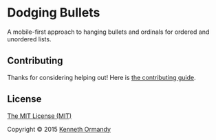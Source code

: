 <!--

[![A great header image you designed, or collaborated on with a designer you work with. It’ll look best when it’s 728px wide, @2x for hi-dpi devices.](preview.png)](https://github.com/kennethormandy/default)

***

-->

# Dodging Bullets

A mobile-first approach to hanging bullets and ordinals for ordered and unordered lists.

## Contributing

Thanks for considering helping out! Here is [the contributing guide](CONTRIBUTING.md).

## License

[The MIT License (MIT)](LICENSE.md)

Copyright © 2015 [Kenneth Ormandy](http://kennethormandy.com)
